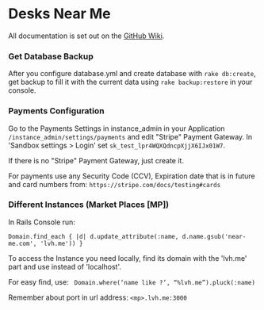 # Desks Near Me

All documentation is set out on the [GitHub Wiki](https://github.com/mdyd-dev/desksnearme/wiki).

### Get Database Backup
  
After you configure database.yml and create database with ``` rake db:create ```, get backup to fill it with the current 
data using ``` rake backup:restore ``` in your console. 
  
### Payments Configuration

Go to the Payments Settings in instance_admin in your Application ``` /instance_admin/settings/payments ``` and edit
"Stripe" Payment Gateway. In 'Sandbox settings > Login' set ``` sk_test_lpr4WQXQdncpXjjX6IJx01W7 ```. 

If there is no "Stripe" Payment Gateway, just create it.
 
For payments use any Security Code (CCV), Expiration date that is in future and card numbers from: 
``` https://stripe.com/docs/testing#cards ```   

### Different Instances (Market Places [MP]) 

In Rails Console run:

``` Domain.find_each { |d| d.update_attribute(:name, d.name.gsub('near-me.com', 'lvh.me')) } ```

To access the Instance you need locally, find its domain with the 'lvh.me' part and use instead of 'localhost'.
  
For easy find, use: ```  Domain.where(‘name like ?’, “%lvh.me”).pluck(:name) ```
 
Remember about port in url address: ``` <mp>.lvh.me:3000 ```
